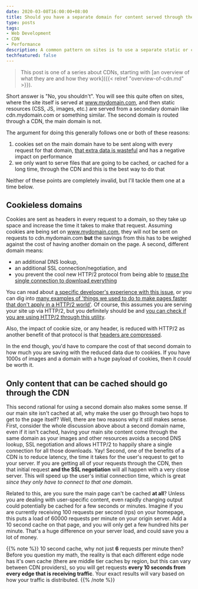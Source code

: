 ```yaml
---
date: 2020-03-08T16:00:00+08:00
title: Should you have a separate domain for content served through the CDN?
type: posts
tags:
- Web Development
- CDN
- Performance
description: A common pattern on sites is to use a separate static or cdn domain, but is this a good idea?
techfeatured: false
---
```

> This post is one of a series about CDNs, starting with [an overview of what they are and how they work]({{< relref "overview-of-cdn.md" >}}).

Short answer is "No, you shouldn't". You will see this quite often on sites, where the site itself is served at www.mydomain.com, and then static resources (CSS, JS, images, etc.) are served from a secondary domain like cdn.mydomain.com or something similar. The second domain is routed through a CDN, the main domain is not.

The argument for doing this generally follows one or both of these reasons:

1. cookies set on the main domain have to be sent along with every request for that domain, [that extra data is wasteful](https://blog.leaseweb.com/2014/06/05/need-cookie-less-domain/) and has a negative impact on performance
2. we only want to serve files that are going to be cached, or cached for a long time, through the CDN and this is the best way to do that

Neither of these points are completely invalid, but I'll tackle them one at a time below.

## Cookieless domains

Cookies are sent as headers in every request to a domain, so they take up space and increase the time it takes to make that request. Assuming cookies are being set on www.mydomain.com, they will not be sent on requests to cdn.mydomain.com **but** the savings from this has to be weighed against the cost of having another domain on the page. A second, different domain means:

* an additional DNS lookup,
* an additional SSL connection/negotiation, and
* you prevent the cool new HTTP/2 protocol from being able to [reuse the single connection to download everything](https://developers.google.com/web/fundamentals/performance/http2/#one_connection_per_origin)

You can read about [a specific developer's experience with this issue](https://blog.theodo.com/2019/09/cookieless-domain-http2-world/), or you can dig into [many examples of 'things we used to do to make pages faster that don't apply in a HTTP/2 world'](https://http2-explained.haxx.se/en/part3). Of course, this assumes you are serving your site up via HTTP/2, but you definitely should be and [you can check if you are using HTTP/2 through this utility](https://tools.keycdn.com/http2-test).

Also, the impact of cookie size, or any header, is reduced with HTTP/2 as another benefit of that protocol is that [headers are compressed](https://developers.google.com/web/fundamentals/performance/http2/#header_compression).

In the end though, you'd have to compare the cost of that second domain to how much you are saving with the reduced data due to cookies. If you have 1000s of images and a domain with a huge payload of cookies, then it *could* be worth it.

## Only content that can be cached should go through the CDN

This second rational for using a second domain also makes some sense. If our main site isn't cached at all, why make the user go through two hops to get to the page itself? Well, there are two reasons why it _still_ makes sense. First, consider the whole discussion above about a second domain name, even if it isn't cached, having your main site content come through the same domain as your images and other resources avoids a second DNS lookup, SSL negotiation and allows HTTP/2 to happily share a single connection for all those downloads. Yay! Second, one of the benefits of a CDN is to reduce latency, the time it takes for the user's request to get to your server. If you are getting all of your requests through the CDN, then that initial request **and the SSL negotiation** will all happen with a very close server. This will speed up the user's initial connection time, which is great _since they only have to connect to that one domain_.

Related to this, are you sure the main page can't be cached **at all**? Unless you are dealing with user-specific content, even rapidly changing output could potentially be cached for a few seconds or minutes. Imagine if you are currently receiving 100 requests per second (rps) on your homepage, this puts a load of 60000 requests per minute on your origin server. Add a 10 second cache on that page, and you will only get a few hundred hits per minute. That's a huge difference on your server load, and could save you a lot of money.

{{% note %}}
10 second cache, why not just **6** requests per minute then? Before you question my math, the reality is that each different edge node has it's own cache (there are middle tier caches by region, but this can vary between CDN providers), so you will get requests **every 10 seconds from every edge that is receiving traffic**. Your exact results will vary based on how your traffic is distributed.
{{% /note %}}
